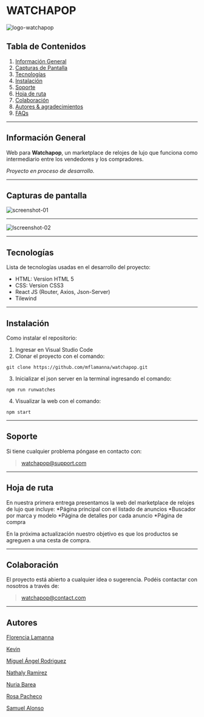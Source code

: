 # WATCHAPOP
![logo-watchapop](https://i.postimg.cc/wxPpJQ80/logo.png)

## Tabla de Contenidos
1. [Información General](#información-general)
2. [Capturas de Pantalla](#capturas-de-pantalla)
3. [Tecnologías](#tecnologías)
4. [Instalación](#instalación)
5. [Soporte](#soporte)
6. [Hoja de ruta](#hoja-de-ruta)
7. [Colaboración](#colaboración)
8. [Autores & agradecimientos](#autores--agradecimientos)
9. [FAQs](#faqs)

***
## Información General

Web para **Watchapop**, un marketplace de relojes de lujo que funciona como intermediario entre los vendedores y los compradores.

*Proyecto en proceso de desarrollo.*   

***

## Capturas de pantalla

![screenshot-01]()
***
![Iscreenshot-02]()

***
## Tecnologías
Lista de tecnologías usadas en el desarrollo del proyecto:
* HTML: Version HTML 5
* CSS: Version CSS3
* React JS (Router, Axios, Json-Server)
* Tilewind

***
## Instalación
Como instalar el repositorio:

1. Ingresar en Visual Studio Code
2.  Clonar el proyecto con el comando: 
 ``` 
git clone https://github.com/mflamanna/watchapop.git
```
3. Inicializar el json server en la terminal ingresando el comando:
``` 
npm run runwatches
```
4. Visualizar la web con el comando:
``` 
npm start
```

***

## Soporte
Si tiene cualquier problema póngase en contacto con: 
> watchapop@support.com

***
## Hoja de ruta

En nuestra primera entrega presentamos la web del marketplace de relojes de lujo que incluye:
*Página principal con el listado de anuncios
*Buscador por marca y modelo
*Página de detalles por cada anuncio
*Página de compra

En la próxima actualización nuestro objetivo es que los productos se agreguen a una cesta de compra.

***
## Colaboración
El proyecto está abierto a cualquier idea o sugerencia. Podéis contactar con nosotros a través de:

> watchapop@contact.com

***
## Autores
[Florencia Lamanna](https://github.com/mflamanna)

[Kevin](https://github.com/KevsCha)

[Miguel Ángel Rodriguez](https://github.com/miguelsalvadorrguez85)

[Nathaly Ramirez](https://github.com/NathalyToyo)

[Nuria Barea](https://github.com/nuria-barea)

[Rosa Pacheco](https://github.com/RosaPS)

[Samuel Alonso](https://github.com/UndefinedBehaviourAndIllFormed)